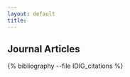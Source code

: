 ```yaml
---
layout: default
title: 
---
```


Journal Articles
------------------------
{% bibliography --file IDIG_citations %}



